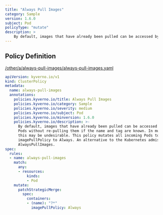 ```yaml
---
title: "Always Pull Images"
category: Sample
version: 1.6.0
subject: Pod
policyType: "mutate"
description: >
    By default, images that have already been pulled can be accessed by other Pods without re-pulling them if the name and tag are known. In multi-tenant scenarios, this may be undesirable. This policy mutates all incoming Pods to set their imagePullPolicy to Always. An alternative to the Kubernetes admission controller AlwaysPullImages.
---
```


## Policy Definition
<a href="https://github.com/kyverno/policies/raw/main//other/a/always-pull-images/always-pull-images.yaml" target="-blank">/other/a/always-pull-images/always-pull-images.yaml</a>

```yaml
apiVersion: kyverno.io/v1
kind: ClusterPolicy
metadata:
  name: always-pull-images
  annotations:
    policies.kyverno.io/title: Always Pull Images
    policies.kyverno.io/category: Sample
    policies.kyverno.io/severity: medium
    policies.kyverno.io/subject: Pod
    policies.kyverno.io/minversion: 1.6.0
    policies.kyverno.io/description: >-
      By default, images that have already been pulled can be accessed by other
      Pods without re-pulling them if the name and tag are known. In multi-tenant scenarios,
      this may be undesirable. This policy mutates all incoming Pods to set their
      imagePullPolicy to Always. An alternative to the Kubernetes admission controller
      AlwaysPullImages.
spec:
  rules:
  - name: always-pull-images
    match:
      any:
      - resources:
          kinds:
          - Pod
    mutate:
      patchStrategicMerge:
        spec:
          containers:
          - (name): "?*"
            imagePullPolicy: Always
```
